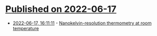 # [Published on 2022-06-17](index.md)

* [2022-06-17, 16:11:11](https://news.ycombinator.com/item?id=31780312) - [Nanokelvin-resolution thermometry at room temperature](https://www.nature.com/articles/s41566-022-01011-0)
